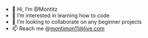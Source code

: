 - 👋 Hi, I’m @Montitz
- 👀 I’m interested in learning how to code
- 💞️ I’m looking to collaborate on any beginner projects
- 📫 Reach me @montimon11@live.com

<!---
Montitz/Montitz is a ✨ special ✨ repository because its `README.md` (this file) appears on your GitHub profile.
You can click the Preview link to take a look at your changes.
--->
